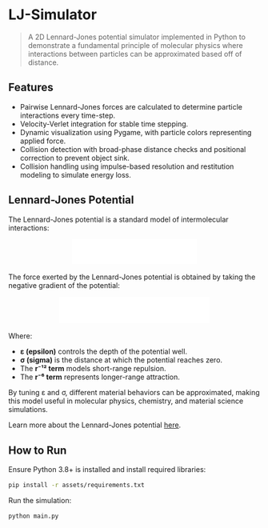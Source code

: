 # LJ-Simulator
>A 2D Lennard-Jones potential simulator implemented in Python to demonstrate a fundamental principle of molecular physics where interactions between particles can be approximated based off of distance.

## Features

* Pairwise Lennard-Jones forces are calculated to determine particle interactions every time-step.
* Velocity-Verlet integration for stable time stepping.
* Dynamic visualization using Pygame, with particle colors representing applied force.
* Collision detection with broad-phase distance checks and positional correction to prevent object sink.
* Collision handling using impulse-based resolution and restitution modeling to simulate energy loss.

## Lennard-Jones Potential
The Lennard-Jones potential is a standard model of intermolecular interactions:

<p align="center">
  <img src="assets/lj_potential.png" width="250">
</p>

The force exerted by the Lennard-Jones potential is obtained by taking the negative gradient of the potential:

<p align="center">
  <img src="assets/lj_force.png" width="300">
</p>

Where:
* **ε (epsilon)** controls the depth of the potential well.
* **σ (sigma)** is the distance at which the potential reaches zero.
* The **r⁻¹² term** models short-range repulsion.
* The **r⁻⁶ term** represents longer-range attraction.

By tuning ε and σ, different material behaviors can be approximated, making this model useful in molecular physics, chemistry, and material science simulations.

Learn more about the Lennard-Jones potential [here](https://en.wikipedia.org/wiki/Lennard-Jones_potential).

## How to Run
Ensure Python 3.8+ is installed and install required libraries:
```bash
pip install -r assets/requirements.txt
```

Run the simulation:
```bash
python main.py
```
